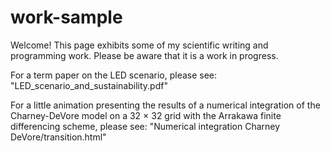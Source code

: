 # work-sample
Welcome! This page exhibits some of my scientific writing and programming work. Please be aware that it is a work in progress.

For a term paper on the LED scenario, please see: "LED_scenario_and_sustainability.pdf"

For a little animation presenting the results of a numerical integration of the Charney-DeVore model
on a 32 × 32 grid with the Arrakawa
finite differencing scheme, please see:
"Numerical integration Charney DeVore/transition.html"

